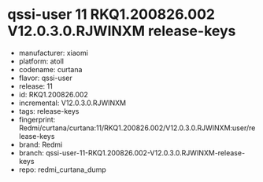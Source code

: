 # qssi-user 11 RKQ1.200826.002 V12.0.3.0.RJWINXM release-keys
- manufacturer: xiaomi
- platform: atoll
- codename: curtana
- flavor: qssi-user
- release: 11
- id: RKQ1.200826.002
- incremental: V12.0.3.0.RJWINXM
- tags: release-keys
- fingerprint: Redmi/curtana/curtana:11/RKQ1.200826.002/V12.0.3.0.RJWINXM:user/release-keys
- brand: Redmi
- branch: qssi-user-11-RKQ1.200826.002-V12.0.3.0.RJWINXM-release-keys
- repo: redmi_curtana_dump

